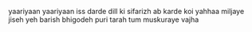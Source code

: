 yaariyaan yaariyaan
iss darde dill ki sifarizh
ab karde koi yahhaa
miljaye jiseh yeh barish
bhigodeh puri tarah
tum muskuraye vajha

